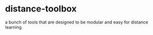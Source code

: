 # distance-toolbox

a bunch of tools that are designed to be modular and easy for distance learning
